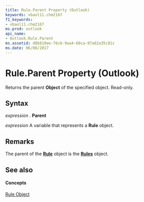```yaml
---
title: Rule.Parent Property (Outlook)
keywords: vbaol11.chm2167
f1_keywords:
- vbaol11.chm2167
ms.prod: outlook
api_name:
- Outlook.Rule.Parent
ms.assetid: d8b810ee-76c6-9aa4-68ca-97a62a35c81c
ms.date: 06/08/2017
---
```



# Rule.Parent Property (Outlook)

Returns the parent **Object** of the specified object. Read-only.


## Syntax

 _expression_ . **Parent**

 _expression_ A variable that represents a **Rule** object.


## Remarks

The parent of the **[Rule](rule-object-outlook.md)** object is the **[Rules](rules-object-outlook.md)** object.


## See also


#### Concepts


[Rule Object](rule-object-outlook.md)

